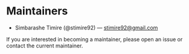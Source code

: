 # Maintainers

- Simbarashe Timire (@stimire92) — stimire92@gmail.com

If you are interested in becoming a maintainer, please open an issue or contact the current maintainer.
